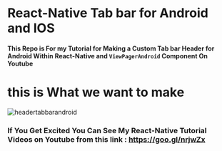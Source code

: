 React-Native Tab bar for Android and IOS
==============================================
#### This Repo is For my Tutorial for Making a Custom Tab bar Header for Android Within React-Native and `ViewPagerAndroid` Component On Youtube

this is What we want to make 
==============================================
![headertabbarandroid](https://user-images.githubusercontent.com/19559766/33783241-3099af9a-dc71-11e7-8d65-a59041e426a8.png)


### If You Get Excited You Can See My React-Native Tutorial Videos on Youtube from this link : https://goo.gl/nrjwZx

